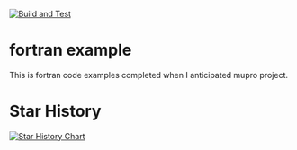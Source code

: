 [![Build and Test](https://github.com/xiaotantanya/fortran_example/actions/workflows/blank.yml/badge.svg)](https://github.com/xiaotantanya/fortran_example/actions/workflows/blank.yml)

# fortran example
This is fortran code examples completed when I anticipated mupro project.

# Star History

[![Star History Chart](https://api.star-history.com/svg?repos=xiaotantanya/fortran_example&type=Date)](https://star-history.com/#xiaotantanya/fortran_example&Date)
